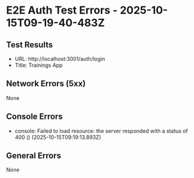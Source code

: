 # E2E Auth Test Errors - 2025-10-15T09-19-40-483Z

## Test Results
- URL: http://localhost:3001/auth/login
- Title: Trainings App

## Network Errors (5xx)
None

## Console Errors
- console: Failed to load resource: the server responded with a status of 400 () (2025-10-15T09:19:13.893Z)

## General Errors
None
